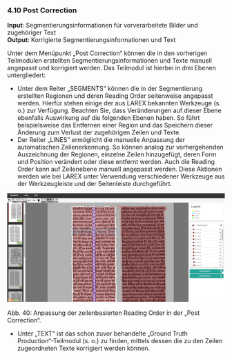 ### 4.10	Post Correction

**Input**: Segmentierungsinformationen für vorverarbeitete Bilder und zugehöriger Text  
**Output**: Korrigierte Segmentierungsinformationen und Text

Unter dem Menüpunkt „Post Correction“ können die in den vorherigen Teilmodulen erstellten Segmentierungsinformationen und Texte manuell angepasst und korrigiert werden. Das Teilmodul ist hierbei in drei Ebenen untergliedert:
- Unter dem Reiter „SEGMENTS“ können die in der Segmentierung erstellten Regionen und deren Reading Order seitenweise angepasst werden. Hierfür stehen einige der aus LAREX bekannten Werkzeuge (s. o.) zur Verfügung. Beachten Sie, dass Veränderungen auf dieser Ebene ebenfalls Auswirkung auf die folgenden Ebenen haben. So führt beispielsweise das Entfernen einer Region und das Speichern dieser Änderung zum Verlust der zugehörigen Zeilen und Texte.
- Der Reiter „LINES“ ermöglicht die manuelle Anpassung der automatischen Zeilenerkennung. So können analog zur vorhergehenden Auszeichnung der Regionen, einzelne Zeilen hinzugefügt, deren Form und Position verändert oder diese entfernt werden. Auch die Reading Order kann auf Zeilenebene manuell angepasst werden. Diese Aktionen werden wie bei LAREX unter Verwendung verschiedener Werkzeuge aus der Werkzeugleiste und der Seitenleiste durchgeführt.


![Abb40.png](/images/Abb40.png)

Abb. 40: Anpassung der zeilenbasierten Reading Order in der „Post Correction“.



- Unter „TEXT“ ist das schon zuvor behandelte „Ground Truth Production“-Teilmodul (s. o.) zu finden, mittels dessen die zu den Zeilen zugeordneten Texte korrigiert werden können.
